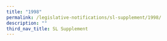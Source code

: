 ```yaml
---
title: "1998"
permalink: /legislative-notifications/sl-supplement/1998/
description: ""
third_nav_title: SL Supplement
---
```

